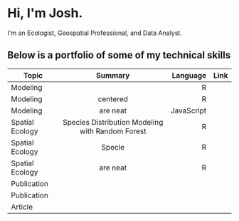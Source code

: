 # Hi, I'm Josh. 
I'm an Ecologist, Geospatial Professional, and Data Analyst.

## Below is a portfolio of some of my technical skills

| Topic                  | Summary                                                     | Language    | Link    |
| -------------          |:-------------:                                              | -----:      |-------  |
| Modeling               |                                                             | R           |         |
| Modeling               | centered                                                    |   R         |         |    
| Modeling               | are neat                                                    |  JavaScript |         |
| Spatial Ecology        | Species Distribution Modeling with Random Forest            | R           |         |
| Spatial Ecology        | Specie                                                    |  R          |         |
| Spatial Ecology        | are neat                                                    |    R        |         |
| Publication              |                                                          |              |          |
| Publication             |                                                            |              |          |
| Article                  |                                                            |            |            |
